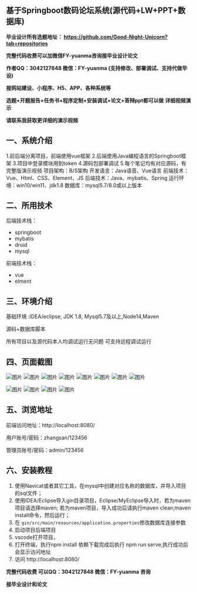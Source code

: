 ## 基于Springboot数码论坛系统(源代码+LW+PPT+数据库)
**毕业设计所有选题地址： https://github.com/Good-Night-Unicorn?tab=repositories**

**完整代码收费可以加微信FY-yuanma咨询接毕业设计论文**

**作者QQ：3042127848 微信：FY-yuanma (支持修改、部署调试、支持代做毕设)**

**接网站建设、小程序、H5、APP、各种系统等**

**选题+开题报告+任务书+程序定制+安装调试+论文+答辩ppt都可以做**
**详细视频演示**

**请联系我获取更详细的演示视频**

## 一、系统介绍

1.前后端分离项目，前端使用vue框架
2.后端使用Java编程语言的Springboot框架
3.项目中登录模块用到token
4.源码包部署调试
5.每个笔记均有对应源码，有完整版演示视频
项目架构：B/S架构
开发语言：Java语音、Vue语言
前端技术：Vue、Html、CSS、Element、JS
后端技术：Java、mybatis、Spring
运行环境：win10/win11、jdk1.8
数据库：mysql5.7/8.0或以上版本

## 二、所用技术

后端技术栈：

- springboot
- mybatis
- druid
- mysql

前端技术栈：

- vue
- elment



## 三、环境介绍

基础环境 :IDEA/eclipse, JDK 1.8, Mysql5.7及以上,Node14,Maven

源码+数据库脚本

所有项目以及源代码本人均调试运行无问题 可支持远程调试运行

## 四、页面截图
![图片](https://github.com/user-attachments/assets/64fd0675-2560-4ed6-9402-96b573b45aab)
![图片](https://github.com/user-attachments/assets/238fee68-0b5e-40e3-94b7-67ce6958360e)
![图片](https://github.com/user-attachments/assets/564a5565-7687-4969-b9d3-c23163bd2427)
![图片](https://github.com/user-attachments/assets/f7df1284-c048-49b2-8e74-9029c9f91bda)
![图片](https://github.com/user-attachments/assets/ad2aa018-ece4-4888-bce3-af2881fb19b2)
![图片](https://github.com/user-attachments/assets/c08ca26a-ebf5-46bf-a232-814bc0b9698f)
![图片](https://github.com/user-attachments/assets/a3b6afd5-9407-48fa-8054-ce1f15eab76d)
![图片](https://github.com/user-attachments/assets/227746e0-2561-4369-93a0-13f09910554b)

![图片](https://github.com/user-attachments/assets/b127e08b-87fe-4b09-a50e-39cc28b9f629)
![图片](https://github.com/user-attachments/assets/d1d269d2-f9e8-4ce1-bc85-758968897d83)
![图片](https://github.com/user-attachments/assets/829fe719-3869-411d-95aa-76979815ed16)
![图片](https://github.com/user-attachments/assets/f6d3ed8f-6a8d-4c34-bb16-1081a7e413fe)

## 五、浏览地址

前端访问地址：http://localhost:8080/

用户账号/密码：zhangsan/123456

管理员账号/密码：admin/123456  

## 六、安装教程

1. 使用Navicat或者其它工具，在mysql中创建对应名称的数据库，并导入项目的sql文件；
2. 使用IDEA/Eclipse导入gin目录项目，Eclipse/MyEclipse导入时，若为maven项目请选择maven;
   若为maven项目，导入成功后请执行maven clean;maven install命令，然后运行；
3. 在 `gin/src/main/resources/application.properties`修改数据库连接参数
4. 启动项目后端项目 
5. vscode打开项目，
6. 打开终端，执行npm install 依赖下载完成后执行 npm run serve,执行成功后会显示访问地址
7. 访问  http://localhost:8080/

**完整代码收费  可以QQ：3042127848 微信：FY-yuanma 咨询**

**接毕业设计和论文**
